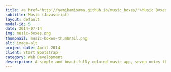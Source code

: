 ```yaml
---
title: <a href="http://yamikamisama.github.io/music_boxes/">Music Boxes</a>
subtitle: Music (Javascript)
layout: default
modal-id: 5
date: 2014-07-14
img: music-boxes.png
thumbnail: music-boxes-thumbnail.png
alt: image-alt
project-date: April 2014
client: Start Bootstrap
category: Web Development
description: A simple and beautifully colored music app, seven notes that you can click and play with.
---
```


